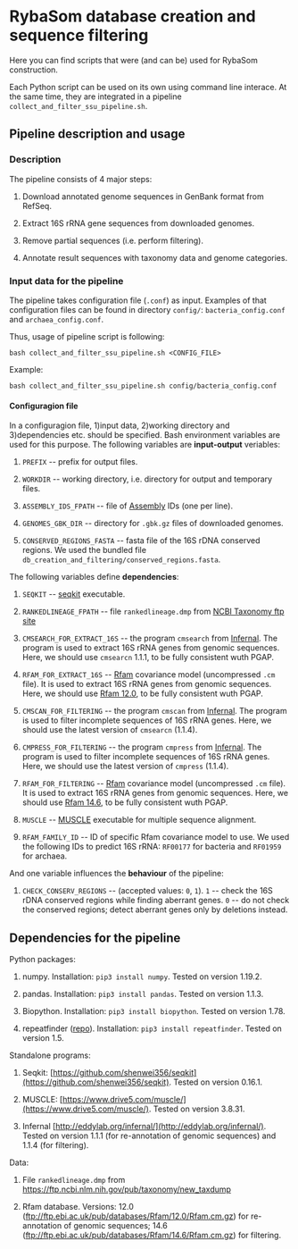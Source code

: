 # RybaSom database creation and sequence filtering

Here you can find scripts that were (and can be) used for RybaSom construction.

Each Python script can be used on its own using command line interace. At the same time, they are integrated in a pipeline `collect_and_filter_ssu_pipeline.sh`.

## Pipeline description and usage

### Description

The pipeline consists of 4 major steps:

1. Download annotated genome sequences in GenBank format from RefSeq.

2. Extract 16S rRNA gene sequences from downloaded genomes.

3. Remove partial sequences (i.e. perform filtering).

4. Annotate result sequences with taxonomy data and genome categories.

### Input data for the pipeline

The pipeline takes configuration file (`.conf`) as input. Examples of that configuration files can be found in directory `config/`: `bacteria_config.conf` and `archaea_config.conf`.

Thus, usage of pipeline script is following:

```
bash collect_and_filter_ssu_pipeline.sh <CONFIG_FILE>
```

Example:

```
bash collect_and_filter_ssu_pipeline.sh config/bacteria_config.conf
```

#### Configuragion file

In a configuragion file, 1)input data, 2)working directory and 3)dependencies etc. should be specified. Bash environment variables are used for this purpose. The following variables are **input-output** veriables:

1. `PREFIX` -- prefix for output files.

2. `WORKDIR` -- working directory, i.e. directory for output and temporary files.

3. `ASSEMBLY_IDS_FPATH` -- file of [Assembly](https://www.ncbi.nlm.nih.gov/assembly/) IDs (one per line).

4. `GENOMES_GBK_DIR` -- directory for `.gbk.gz` files of downloaded genomes.

5. `CONSERVED_REGIONS_FASTA` -- fasta file of the 16S rDNA conserved regions. We used the bundled file `db_creation_and_filtering/conserved_regions.fasta`.

The following variables define **dependencies**:

1. `SEQKIT` -- [seqkit](https://github.com/shenwei356/seqkit) executable.

2. `RANKEDLINEAGE_FPATH` -- file `rankedlineage.dmp` from [NCBI Taxonomy ftp site](https://ftp.ncbi.nlm.nih.gov/pub/taxonomy/new_taxdump)

3. `CMSEARCH_FOR_EXTRACT_16S` -- the program `cmsearch` from [Infernal](http://eddylab.org/infernal/). The program is used to extract 16S rRNA genes from genomic sequences. Here, we should use `cmsearcn` 1.1.1, to be fully consistent wuth PGAP.

4. `RFAM_FOR_EXTRACT_16S` -- [Rfam](https://rfam.xfam.org/) covariance model (uncompressed `.cm` file). It is used to extract 16S rRNA genes from genomic sequences. Here, we should use [Rfam 12.0](ftp://ftp.ebi.ac.uk/pub/databases/Rfam/12.0/Rfam.cm.gz), to be fully consistent wuth PGAP.

5. `CMSCAN_FOR_FILTERING` -- the program `cmscan` from [Infernal](http://eddylab.org/infernal/). The program is used to filter incomplete sequences of 16S rRNA genes. Here, we should use the latest version of `cmsearcn` (1.1.4).

6. `CMPRESS_FOR_FILTERING` -- the program `cmpress` from [Infernal](http://eddylab.org/infernal/). The program is used to filter incomplete sequences of 16S rRNA genes. Here, we should use the latest version of `cmpress` (1.1.4).

7. `RFAM_FOR_FILTERING` -- [Rfam](https://rfam.xfam.org/) covariance model (uncompressed `.cm` file). It is used to extract 16S rRNA genes from genomic sequences. Here, we should use [Rfam 14.6](ftp://ftp.ebi.ac.uk/pub/databases/Rfam/14.6/Rfam.cm.gz), to be fully consistent wuth PGAP.

8. `MUSCLE` -- [MUSCLE](https://www.drive5.com/muscle/) executable for multiple sequence alignment.

9. `RFAM_FAMILY_ID` -- ID of specific Rfam covariance model to use. We used the following IDs to predict 16S rRNA: `RF00177` for bacteria and `RF01959` for archaea.


And one variable influences the **behaviour** of the pipeline:

1. `CHECK_CONSERV_REGIONS` -- (accepted values: `0`, `1`). `1` -- check the 16S rDNA conserved regions while finding aberrant genes. `0` -- do not check the conserved regions; detect aberrant genes only by deletions instead.

## Dependencies for the pipeline

Python packages:

1. numpy. Installation: `pip3 install numpy`. Tested on version 1.19.2.

2. pandas. Installation: `pip3 install pandas`. Tested on version 1.1.3.

3. Biopython. Installation: `pip3 install biopython`. Tested on version 1.78.

4. repeatfinder ([repo](https://github.com/deprekate/RepeatFinder)). Installation: `pip3 install repeatfinder`. Tested on version 1.5.

Standalone programs:

1. Seqkit: [https://github.com/shenwei356/seqkit](https://github.com/shenwei356/seqkit). Tested on version 0.16.1.

2. MUSCLE: [https://www.drive5.com/muscle/](https://www.drive5.com/muscle/). Tested on version 3.8.31.

3. Infernal [http://eddylab.org/infernal/](http://eddylab.org/infernal/). Tested on version 1.1.1 (for re-annotation of genomic sequences) and 1.1.4 (for filtering).

Data:

1. File `rankedlineage.dmp` from https://ftp.ncbi.nlm.nih.gov/pub/taxonomy/new_taxdump

2. Rfam database. Versions: 12.0 (ftp://ftp.ebi.ac.uk/pub/databases/Rfam/12.0/Rfam.cm.gz) for re-annotation of genomic sequences; 14.6 (ftp://ftp.ebi.ac.uk/pub/databases/Rfam/14.6/Rfam.cm.gz) for filtering.

